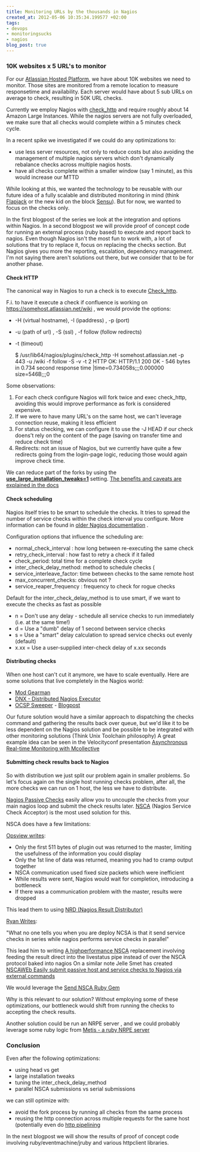```yaml
---
title: Monitoring URLs by the thousands in Nagios
created_at: 2012-05-06 10:35:34.199577 +02:00
tags:
- devops
- monitoringsucks
- nagios
blog_post: true
---
```

### 10K websites x 5 URL's to monitor
For our [Atlassian Hosted Platform](https://my.atlassian.com/ondemand/signup), we have about 10K websites we need to monitor. Those sites are monitored from a remote location to measure responsetime and availability. Each server would have about 5 sub URLs on average to check, resulting in 50K URL checks.

Currently we employ Nagios with [check_http](https://my.atlassian.com/ondemand/signup) and require roughly about 14 Amazon Large Instances.
While the nagios servers are not fully overloaded, we make sure that all checks would complete within a 5 minutes check cycle. 

In a recent spike we investigated if we could do any optimizations to:

- use less server resources, not only to reduce costs but also avoiding the management of multiple nagios servers which don't dynamically rebalance checks across multiple nagios hosts.
- have all checks complete within a smaller window (say 1 minute), as this would increase our MTTD

While looking at this, we wanted the technology to be reusable with our future idea of a fully scalable and distributed monitoring in mind (think [Flapjack](https://github.com/auxesis/flapjack) or the new kid on the block [Sensu](http://joemiller.me/2012/01/19/getting-started-with-the-sensu-monitoring-framework/)). But for now, we wanted to focus on the checks only.

In the first blogpost of the series we look at the integration and options within Nagios. In a second blogpost we will provide proof of concept code for running an external process (ruby based) to execute and report back to nagios.
Even though Nagios isn't the most fun to work with, a lot of solutions that try to replace it, focus on replacing the checks section. But Nagios gives you more the reporting, escalation, dependency management. I'm not saying there aren't solutions out there, but we consider that to be for another phase.

#### Check HTTP
The canonical way in Nagios to run a check is to execute [Check_http](http://nagiosplugins.org/man/check_http).

F.i. to have it execute a check if confluence is working on https://somehost.atlassian.net/wiki , we would provide the options:

- -H (virtual hostname), -I (ipaddress) , -p (port)
- -u (path of url) , -S (ssl) , -f follow (follow redirects)
- -t (timeout)

    $ /usr/lib64/nagios/plugins/check_http -H somehost.atlassian.net -p 443 -u /wiki -f follow -S -v -t 2
    HTTP OK: HTTP/1.1 200 OK - 546 bytes in 0.734 second response time |time=0.734058s;;;0.000000 size=546B;;;0

Some observations:

1. For each check configure Nagios will fork twice and exec check_http, avoiding this would improve performance as fork is considered expensive.
2. If we were to have many URL's on the same host, we can't leverage connection reuse, making it less efficient
3. For status checking, we can configure it to use the -J HEAD if our check doens't rely on the content of the page (saving on transfer time and reduce check time)
4. Redirects: not an issue of Nagios, but we currently have quite a few redirects going from the login-page logic, reducing those would again improve check time.

We can reduce part of the forks by using the **[use_large_installation_tweaks=1](http://nagios.sourceforge.net/docs/3_0/configmain.html#use_large_installation_tweaks)** setting. [The benefits and caveats are explained in the docs](http://nagios.sourceforge.net/docs/3_0/largeinstalltweaks.html)

#### Check scheduling
Nagios itself tries to be smart to schedule the checks. It tries to spread the number of service checks within the check interval you configure. More information can be found in [older Nagios documentation](http://nagios.manubulon.com/traduction/docs14en/checkscheduling.html) .

Configuration options that influence the scheduling are:

- normal_check_interval : how long between re-executing the same check
- retry_check_interval : how fast to retry a check if it failed
- check_period: total time for a complete check cycle
- inter_check_delay_method: method to schedule checks (
- service_interleave_factor: time between checks to the same remote host
- max_concurrent_checks: obvious not ?
- service_reaper_frequency : frequency to check for rogue checks

Default for the inter_check_delay_method is to use smart, if we want to execute the checks as fast as possible 

- n = Don't use any delay - schedule all service checks to run immediately (i.e. at the same time!)
- d = Use a "dumb" delay of 1 second between service checks
- s = Use a "smart" delay calculation to spread service checks out evenly (default)
- x.xx = Use a user-supplied inter-check delay of x.xx seconds

#### Distributing checks
When one host can't cut it anymore, we have to scale eventually. Here are some solutions that live completely in the Nagios world:

- [Mod Gearman](http://labs.consol.de/lang/de/nagios/mod-gearman/)
- [DNX - Distributed Nagios Executor](http://dnx.sourceforge.net/)
- [OCSP Sweeper](http://exchange.nagios.org/directory/Addons/Passive-Checks/OCSP-Sweeper/details) - [Blogpost](http://olex.openlogic.com/wazi/2011/how-to-build-a-distributed-monitoring-solution-with-nagios/)

Our future solution would have a similar approach to dispatching the checks command and gathering the results back over queue, but we'd like it to be less dependent on the Nagios solution and be possible to be integrated with other monitoring solutions (Think Unix Toolchain philosophy)
A great example idea can be seen in the Velocityconf presentation [Asynchronous Real-time Monitoring with Mcollective](http://velocityconf.com/velocity2011/public/schedule/detail/17848)

#### Submitting check results back to Nagios
So with distribution we just split our problem again in smaller problems. So let's focus again on the single host running checks problem, after all, the more checks we can run on 1 host, the less we have to distribute.

[Nagios Passive Checks](http://exchange.nagios.org/directory/Addons/Passive-Checks) easily allow you to uncouple the checks from your main nagios loop and submit the check results later.
[NSCA](http://exchange.nagios.org/directory/Addons/Passive-Checks/NSCA--2D-Nagios-Service-Check-Acceptor/details)  (Nagios Service Check Acceptor) is the most used solution for this.

NSCA does have a few limitations:

[Opsview writes](http://blogs.techworld.com/monitoring-the-pulse-of-it/2011/01/next-generation-distributed-monitoring-the-opsview-way/index.htm):

- Only the first 511 bytes of plugin out was returned to the master, limiting the usefulness of the information you could display
- Only the 1st line of data was returned, meaning you had to cramp output together
- NSCA communication used fixed size packets which were inefficient
- While results were sent, Nagios would wait for completion, introducing a bottleneck
- If there was a communication problem with the master, results were dropped

This lead them to using [NRD (Nagios Result Distributor)](http://code.google.com/p/nrd/)

[Ryan Writes](http://madebyryan.blogspot.com/2011/12/high-performance-ncsa-alternative-for.html):

"What no one tells you when you are deploy NCSA is that it send service checks in series while nagios performs service checks in parallel"

This lead him to writing [A highperformance NSCA](http://madebyryan.blogspot.com/2011/12/high-performance-ncsa-alternative-for.html) replacement involving feeding the result direct into the livestatus pipe instead of over the NSCA protocol baked into nagios
On a similar note Jelle Smet has created [NSCAWEb Easily submit passive host and service checks to Nagios via external commands](https://github.com/smetj/nscaweb)

We would leverage the [Send NSCA Ruby Gem](http://exchange.nagios.org/directory/Addons/Passive-Checks/send_nsca-Ruby-Gem/details)

Why is this relevant to our solution? Without employing some of these optimizations, our bottleneck would shift from running the checks to accepting the check results.

Another solution could be run an NRPE server , and we could probably leverage some ruby logic from [Metis - a ruby NRPE server](https://github.com/krobertson/metis)

### Conclusion
Even after the following optimizations:

- using head vs get
- large installation tweaks
- tuning the inter_check_delay_method
- parallel NSCA submissions vs serial submissions

we can still optimize with:

- avoid the fork process by running all checks from the same process
- reusing the http connection across multiple requests for the same host (potentially even do [http pipelining](http://en.wikipedia.org/wiki/HTTP_pipelining)

In the next blogpost we will show the results of proof of concept code involving ruby/eventmachine/jruby and various httpclient libraries.
